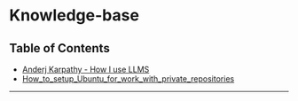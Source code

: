 # Knowledge-base

## Table of Contents
- [Anderj Karpathy - How I use LLMS](andrej_karpathy_how_i_use_llms.md)
- [How_to_setup_Ubuntu_for_work_with_private_repositories](how_to_setup_ubuntu_for_private_repos.md)

---

